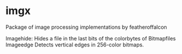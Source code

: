 # imgx
Package of image processing implementations by featheroffalcon

Imagehide:
  Hides a file in the last bits of the colorbytes of Bitmapfiles
Imageedge
  Detects vertical edges in 256-color bitmaps.
